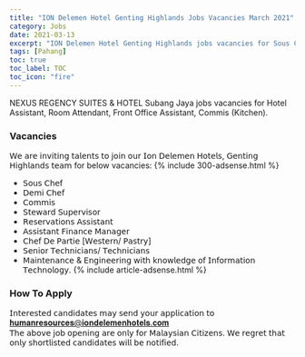 ```yaml
---
title: "ION Delemen Hotel Genting Highlands Jobs Vacancies March 2021" 
category: Jobs 
date: 2021-03-13
excerpt: "ION Delemen Hotel Genting Highlands jobs vacancies for Sous Chef, Demi Chef, Commis, Steward, Reservation, Finance, Technician, Maintenance" 
tags: [Pahang] 
toc: true 
toc_label: TOC 
toc_icon: "fire" 
--- 
```


NEXUS REGENCY SUITES & HOTEL Subang Jaya jobs vacancies for Hotel Assistant, Room Attendant, Front Office Assistant, Commis (Kitchen).

### Vacancies
𝖶𝖾 𝖺𝗋𝖾 𝗂𝗇𝗏𝗂𝗍𝗂𝗇𝗀 𝗍𝖺𝗅𝖾𝗇𝗍𝗌 𝗍𝗈 𝗃𝗈𝗂𝗇 𝗈𝗎𝗋 𝖨𝗈𝗇 𝖣𝖾𝗅𝖾𝗆𝖾𝗇 𝖧𝗈𝗍𝖾𝗅𝗌, 𝖦𝖾𝗇𝗍𝗂𝗇𝗀 𝖧𝗂𝗀𝗁𝗅𝖺𝗇𝖽𝗌 𝗍𝖾𝖺𝗆 for below vacancies:
{% include 300-adsense.html %} 
* 𝖲𝗈𝗎𝗌 𝖢𝗁𝖾𝖿
* 𝖣𝖾𝗆𝗂 𝖢𝗁𝖾𝖿
* 𝖢𝗈𝗆𝗆𝗂𝗌
* 𝖲𝗍𝖾𝗐𝖺𝗋𝖽 𝖲𝗎𝗉𝖾𝗋𝗏𝗂𝗌𝗈𝗋
* 𝖱𝖾𝗌𝖾𝗋𝗏𝖺𝗍𝗂𝗈𝗇𝗌 𝖠𝗌𝗌𝗂𝗌𝗍𝖺𝗇𝗍
* 𝖠𝗌𝗌𝗂𝗌𝗍𝖺𝗇𝗍 𝖥𝗂𝗇𝖺𝗇𝖼𝖾 𝖬𝖺𝗇𝖺𝗀𝖾𝗋
* 𝖢𝗁𝖾𝖿 𝖣𝖾 𝖯𝖺𝗋𝗍𝗂𝖾 [𝖶𝖾𝗌𝗍𝖾𝗋𝗇/ 𝖯𝖺𝗌𝗍𝗋𝗒]
* 𝖲𝖾𝗇𝗂𝗈𝗋 𝖳𝖾𝖼𝗁𝗇𝗂𝖼𝗂𝖺𝗇𝗌/ 𝖳𝖾𝖼𝗁𝗇𝗂𝖼𝗂𝖺𝗇𝗌
* 𝖬𝖺𝗂𝗇𝗍𝖾𝗇𝖺𝗇𝖼𝖾 & 𝖤𝗇𝗀𝗂𝗇𝖾𝖾𝗋𝗂𝗇𝗀 𝗐𝗂𝗍𝗁 𝗄𝗇𝗈𝗐𝗅𝖾𝖽𝗀𝖾 𝗈𝖿 𝖨𝗇𝖿𝗈𝗋𝗆𝖺𝗍𝗂𝗈𝗇 𝖳𝖾𝖼𝗁𝗇𝗈𝗅𝗈𝗀𝗒.
{% include article-adsense.html %} 
### How To Apply
𝖨𝗇𝗍𝖾𝗋𝖾𝗌𝗍𝖾𝖽 𝖼𝖺𝗇𝖽𝗂𝖽𝖺𝗍𝖾𝗌 𝗆𝖺𝗒 𝗌𝖾𝗇𝖽 𝗒𝗈𝗎𝗋 𝖺𝗉𝗉𝗅𝗂𝖼𝖺𝗍𝗂𝗈𝗇 𝗍𝗈 𝐡𝐮𝐦𝐚𝐧𝐫𝐞𝐬𝐨𝐮𝐫𝐜𝐞𝐬@𝐢𝐨𝐧𝐝𝐞𝐥𝐞𝐦𝐞𝐧𝐡𝐨𝐭𝐞𝐥𝐬.𝐜𝐨𝐦 <br/>
𝖳𝗁𝖾 𝖺𝖻𝗈𝗏𝖾 𝗃𝗈𝖻 𝗈𝗉𝖾𝗇𝗂𝗇𝗀 𝖺𝗋𝖾 𝗈𝗇𝗅𝗒 𝖿𝗈𝗋 𝖬𝖺𝗅𝖺𝗒𝗌𝗂𝖺𝗇 𝖢𝗂𝗍𝗂𝗓𝖾𝗇𝗌. 𝖶𝖾 𝗋𝖾𝗀𝗋𝖾𝗍 𝗍𝗁𝖺𝗍 𝗈𝗇𝗅𝗒 𝗌𝗁𝗈𝗋𝗍𝗅𝗂𝗌𝗍𝖾𝖽 𝖼𝖺𝗇𝖽𝗂𝖽𝖺𝗍𝖾𝗌 𝗐𝗂𝗅𝗅 𝖻𝖾 𝗇𝗈𝗍𝗂𝖿𝗂𝖾𝖽.
